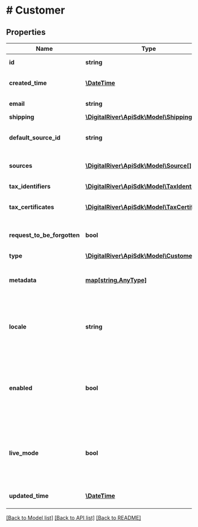 # # Customer

## Properties

Name | Type | Description | Notes
------------ | ------------- | ------------- | -------------
**id** | **string** | The unique identifier for the customer. | [optional] 
**created_time** | [**\DateTime**](\DateTime.md) | The time at which the customer was created. | [optional] 
**email** | **string** | The customer email address. | [optional] 
**shipping** | [**\DigitalRiver\ApiSdk\Model\Shipping**](Shipping.md) |  | [optional] 
**default_source_id** | **string** | The identifier of the [default payment source](https://docs.digitalriver.com/digital-river-api/checkouts-and-orders/payment-sources/using-the-source-identifier#switching-the-default-payment-source) attached to this customer. | [optional] 
**sources** | [**\DigitalRiver\ApiSdk\Model\Source[]**](Source.md) | An array of [Source objects attached to this Customer](https://docs.digitalriver.com/digital-river-api/checkouts-and-orders/payment-sources/retrieving-sources#obtain-a-customers-sources). | [optional] 
**tax_identifiers** | [**\DigitalRiver\ApiSdk\Model\TaxIdentifier[]**](TaxIdentifier.md) | A list of [tax identifiers](https://docs.digitalriver.com/digital-river-api/checkouts-and-orders/customers/setting-tax-related-attributes#tax-identifiers) for this customer. | [optional] 
**tax_certificates** | [**\DigitalRiver\ApiSdk\Model\TaxCertificate[]**](TaxCertificate.md) | A list of [tax certificates](https://docs.digitalriver.com/digital-river-api/checkouts-and-orders/customers/setting-tax-related-attributes#tax-certificates) for this customer. | [optional] 
**request_to_be_forgotten** | **bool** | If true, indicates this customer has [requested to be forgotten](https://docs.digitalriver.com/digital-river-api/checkouts-and-orders/customers/recording-a-request-to-be-forgotten). | [optional] [default to false]
**type** | [**\DigitalRiver\ApiSdk\Model\CustomerType**](CustomerType.md) |  | [optional] 
**metadata** | [**map[string,AnyType]**](AnyType.md) | Key-value pairs used to store additional data. Value can be string, boolean or integer types. | [optional] 
**locale** | **string** | A [locale designator](https://docs.digitalriver.com/digital-river-api/checkouts-and-orders/checkouts/creating-checkouts/designating-a-locale) that combines the two-letter ISO 639-1 language code with the ISO 3166-1 alpha-2 country code. | [optional] 
**enabled** | **bool** | Usually used to disable the customer. The default is &lt;code&gt;true&lt;/code&gt;. If &lt;code&gt;false&lt;/code&gt;, attempts to create orders for the customer will fail. | [optional] 
**live_mode** | **bool** | Has the value &lt;code&gt;true&lt;/code&gt; if the object exists in live mode or the value &lt;code&gt;false&lt;/code&gt; if the object exists in test mode. | [optional] 
**updated_time** | [**\DateTime**](\DateTime.md) | Time at which the customer was last updated. | [optional] 

[[Back to Model list]](../../README.md#documentation-for-models) [[Back to API list]](../../README.md#documentation-for-api-endpoints) [[Back to README]](../../README.md)


